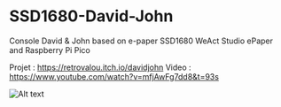# SSD1680-David-John
Console David &amp; John based on e-paper SSD1680 WeAct Studio ePaper and Raspberry Pi Pico

Projet : https://retrovalou.itch.io/davidjohn
Video : https://www.youtube.com/watch?v=mfjAwFg7dd8&t=93s

![Alt text](img/img.jpg?raw=true "David & John")


